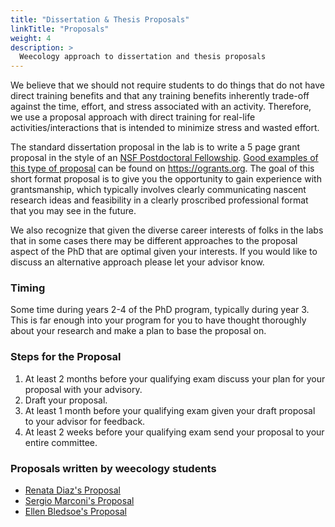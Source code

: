 ```yaml
---
title: "Dissertation & Thesis Proposals"
linkTitle: "Proposals"
weight: 4
description: >
  Weecology approach to dissertation and thesis proposals
---
```


We believe that we should not require students to do things that do not have direct training benefits and that any training benefits inherently trade-off against the time, effort, and stress associated with an activity. Therefore, we use a proposal approach with direct training for real-life activities/interactions that is intended to minimize stress and wasted effort.

The standard dissertation proposal in the lab is to write a 5 page grant proposal in the style of an [NSF Postdoctoral Fellowship](https://www.nsf.gov/funding/pgm_summ.jsp?pims_id=503622). [Good examples of this type of proposal](https://www.ogrants.org/programs#nsf-postdoctoral-fellowship-in-biology) can be found on https://ogrants.org. The goal of this short format proposal is to give you the opportunity to gain experience with grantsmanship, which typically involves clearly communicating nascent research ideas and feasibility in a clearly proscribed professional format that you may see in the future.

We also recognize that given the diverse career interests of folks in the labs that in some cases there may be different approaches to the proposal aspect of the PhD that are optimal given your interests. If you would like to discuss an alternative approach please let your advisor know.

### Timing

Some time during years 2-4 of the PhD program, typically during year 3. This is far enough into your program for you to have thought thoroughly about your research and make a plan to base the proposal on.

### Steps for the Proposal

1. At least 2 months before your qualifying exam discuss your plan for your proposal with your advisory.
2. Draft your proposal.
3. At least 1 month before your qualifying exam given your draft proposal to your advisor for feedback.
4. At least 2 weeks before your qualifying exam send your proposal to your entire committee.

### Proposals written by weecology students

* [Renata Diaz's Proposal](https://github.com/weecology/lab-wiki/blob/main/uploads/dissertation-proposal-renata-diaz.pdf)
* [Sergio Marconi's Proposal](https://github.com/weecology/lab-wiki/blob/main/uploads/dissertation-proposal-sergio-marconi.pdf)
* [Ellen Bledsoe's Proposal](https://github.com/weecology/lab-wiki/blob/main/uploads/disseration-proposal-ellen-bledsoe.pdf)